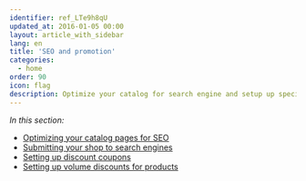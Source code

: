 ```yaml
---
identifier: ref_LTe9h8qU
updated_at: 2016-01-05 00:00
layout: article_with_sidebar
lang: en
title: 'SEO and promotion'
categories:
  - home
order: 90
icon: flag
description: Optimize your catalog for search engine and setup up special offers and promotions
---
```



_In this section:_

*   [Optimizing your catalog pages for SEO](http://kb.x-cart.com/display/XDD/Optimizing+your+catalog+pages+for+SEO)
*   [Submitting your shop to search engines](http://kb.x-cart.com/display/XDD/Submitting+your+shop+to+search+engines)
*   [Setting up discount coupons](http://kb.x-cart.com/display/XDD/Setting+up+discount+coupons)
*   [Setting up volume discounts for products](http://kb.x-cart.com/display/XDD/Setting+up+volume+discounts+for+products)